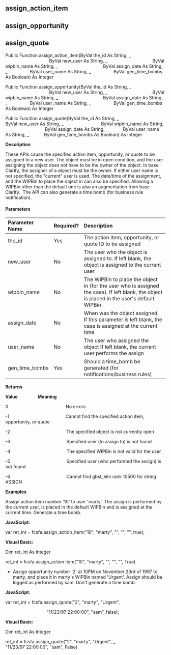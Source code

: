 assign_action_item
------------------

assign_opportunity
------------------

assign_quote
------------

Public Function assign_action_item(ByVal the_id As String, _
                                   ByVal new_user As String, _
                                   ByVal wipbin_name As String, _
                                   ByVal assign_date As String, _
                 ByVal user_name As String, _
                 ByVal gen_time_bombs As Boolean) As Integer

Public Function assign_opportunity(ByVal the_id As String, _
                                   ByVal new_user As String, _
                                   ByVal wipbin_name As String, _
                                   ByVal assign_date As String, _
                 ByVal user_name As String, _
                 ByVal gen_time_bombs As Boolean) As Integer

Public Function assign_quote(ByVal the_id As String, _
                             ByVal new_user As String, _
                             ByVal wipbin_name As String, _
                             ByVal assign_date As String, _
           ByVal user_name As String, _
           ByVal gen_time_bombs As Boolean) As Integer

**Description**

These APIs cause the specified action item, opportunity, or quote to be assigned to a new user. The object must be in open condition, and the user assigning the object does not have to be the owner of the object. In base Clarify, the assigner of a object must be the owner. If either user name is not specified, the "current" user is used. The date/time of the assignment, and the WIPBin to place the object in can also be specified. Allowing a WIPBin other than the default one is also an augmentation from base Clarify.  The API can also generate a time bomb (for business rule notification).

#### Parameters

| Parameter Name | Required? | Description |
|:--- |:--- |:--- |
| the_id | Yes | The action item, opportunity, or quote ID to be assigned |
| new_user | No | The user who the object is assigned to. If left blank, the object is assigned to the current user |
| wipbin_name | No | The WIPBin to place the object in (for the user who is assigned the case). If left blank, the object is placed in the user's default WIPBin |
| assign_date | No | When was the object assigned. If this parameter is left blank, the case is assigned at the current time |
| user_name | No | The user who assigned the object If left blank, the current user performs the assign |
| gen_time_bombs | Yes | Should a time_bomb be generated (for notifications/business rules) |

**Returns**

**Value**                **Meaning**

0                                              No errors

-1                                             Cannot find the specified action item, opportunity, or quote

-2                                             The specified object is not currently open

-3                                             Specified user (to assign to) is not found

-4                                             The specified WIPBin is not valid for the user

-5                                             Specified user (who performed the assign) is not found

-6                                             Cannot find gbst_elm rank 10500 for string ASSIGN

**Examples**

 Assign action item number '10' to user 'marty'. The assign is performed by the current user, is placed in the default WIPBin and is assigned at the current time. Generate a time bomb.

**JavaScript:**

var ret_int = fcsfa.assign_action_item("10", "marty", "", "", "", true);

**Visual Basic:**

Dim ret_int As Integer

ret_int = fcsfa.assign_action item("10", "marty", "", "", "", True)

*  Assign opportunity number '2' at 10PM on November 23rd of 1997 to marty, and place it in marty's WIPBin named 'Urgent'. Assign should be logged as performed by sam. Don't generate a time bomb.

**JavaScript:**

var ret_int = fcsfa.assign_quote("2", "marty", "Urgent",

                                 "11/23/97 22:00:00", "sam", false);

**Visual Basic:**

Dim ret_int As Integer

ret_int = fcsfa.assign_quote("2", "marty", "Urgent", _
                             "11/23/97 22:00:00", "sam", False)